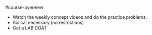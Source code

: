 #course-overview 

- Watch the weekly concept videos and do the practice problems.
- Sci cal necessary (no restrictions)
- Get a LAB COAT